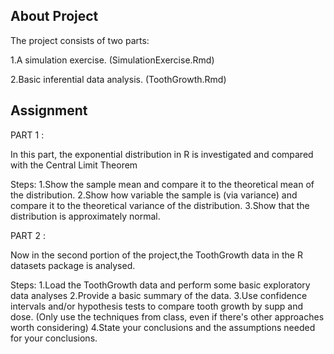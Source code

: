 ## About Project
The project consists of two parts:

1.A simulation exercise. (SimulationExercise.Rmd)

2.Basic inferential data analysis. (ToothGrowth.Rmd)


## Assignment

PART 1 :

In this part, the exponential distribution in R is investigated and compared with the Central Limit Theorem

Steps:
1.Show the sample mean and compare it to the theoretical mean of the distribution.
2.Show how variable the sample is (via variance) and compare it to the theoretical variance of the distribution.
3.Show that the distribution is approximately normal.

PART 2 :

Now in the second portion of the project,the ToothGrowth data in the R datasets package is analysed.

Steps:
1.Load the ToothGrowth data and perform some basic exploratory data analyses
2.Provide a basic summary of the data.
3.Use confidence intervals and/or hypothesis tests to compare tooth growth by supp and dose. (Only use the techniques from class, even if there's other approaches worth considering)
4.State your conclusions and the assumptions needed for your conclusions.
